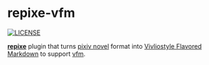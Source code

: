 # repixe-vfm

[![LICENSE][license-badge]][license]

[**repixe**][repixe] plugin that turns [pixiv novel][pixiv-novel] format into
[Vivliostyle Flavored Markdown][vfm-ast] to support [vfm][].

<!-- Link Definitions -->

[license-badge]: https://img.shields.io/github/license/RShirohara/unified-webnovel
[license]: ./LICENSE.md
[pixiv-novel]: https://www.pixiv.net/novel
[repixe]: ../repixe
[vfm-ast]: https://vivliostyle.github.io/vfm/#/vfm
[vfm]: https://github.com/vivliostyle/vfm

